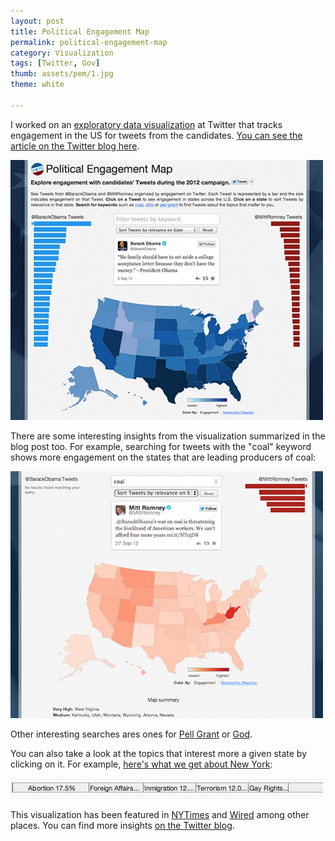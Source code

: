 ```yaml
---
layout: post
title: Political Engagement Map
permalink: political-engagement-map
category: Visualization
tags: [Twitter, Gov]
thumb: assets/pem/1.jpg
theme: white

---
```

I worked on an [exploratory data
visualization](https://election.twitter.com/map) at Twitter that tracks
engagement in the US for tweets from the candidates. [You can see the
article on the Twitter blog here](http://blog.twitter.com/2012/11/visualizing-2012-election.html).

![Political Engagement Map](/assets/pem/1.jpg)

There are some interesting insights from the visualization summarized in
the blog post too. For example, searching for tweets with the "coal"
keyword shows more engagement on the states that are leading producers
of coal:

![Political Engagement Map - Coal](/assets/pem/2.png)

Other interesting searches ares ones for [Pell Grant](https://election.twitter.com/map/#t240972218933329922&kpell%20grant) or
[God](https://election.twitter.com/map/#t245509634897633281&kgod&m4).

You can also take a look at the topics that interest more a given state
by clicking on it. For example, [here's what we get about New York](https://election.twitter.com/map/#t258345565794992128&sNY&m4):

![Political Engagement Map - Topics NY](/assets/pem/3.png)

This visualization has been featured in [NYTimes](http://bits.blogs.nytimes.com/2012/11/01/new-data-shows-which-candidates-tweets-resonated-most-with-electorate/) and [Wired](http://www.wired.com/gadgetlab/2012/11/twitter-launches-election-map-to-track-candidates-state-by-state-messaging/) among other places. You can find more insights [on the Twitter blog](http://blog.twitter.com/2012/11/visualizing-2012-election.html).

